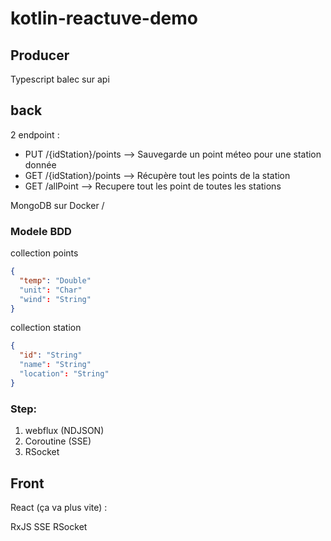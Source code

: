 # kotlin-reactuve-demo

## Producer 

Typescript balec sur api

## back
2 endpoint : 
* PUT /{idStation}/points --> Sauvegarde un point méteo pour une station donnée
* GET /{idStation}/points --> Récupère tout les points de la station
* GET /allPoint --> Recupere tout les point de toutes les stations

MongoDB sur Docker / 

### Modele BDD

collection points
```JSON
{
  "temp": "Double"
  "unit": "Char"
  "wind": "String" 
}
```

collection station 
```JSON
{
  "id": "String"
  "name": "String"
  "location": "String" 
}
```

### Step: 
1. webflux (NDJSON)
2. Coroutine (SSE)
3. RSocket

## Front

React (ça va plus vite) : 

RxJS
SSE
RSocket


